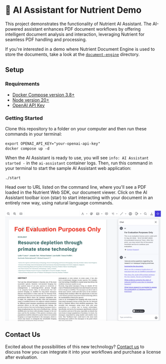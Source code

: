 # 🤖 AI Assistant for Nutrient Demo

This project demonstrates the functionality of Nutrient AI Assistant. The AI-powered assistant enhances PDF document workflows by offering intelligent document analysis and interaction, leveraging Nutrient for seamless PDF handling and processing.

If you're interested in a demo where Nutrient Document Engine is used to store the documents, take a look at the [`document-engine`](document-engine/README.md) directory.

## Setup

### Requirements

- [Docker Compose version 3.8+](https://docs.docker.com/compose/install/)
- [Node version 20+](https://nodejs.org/en)
- [OpenAI API Key](https://openai.com/api/)

### Getting Started

Clone this repository to a folder on your computer and then run these commands in your terminal:

```shell
export OPENAI_API_KEY="your-openai-api-key"
docker compose up -d
```

When the AI Assistant is ready to use, you will see `info: AI Assistant started -` in the `ai-assistant` container logs. Then, run this command in your terminal to start the sample AI Assistant web application:

```shell
./start
```

Head over to URL listed on the command line, where you'll see a PDF loaded in the Nutrient Web SDK, our document viewer. Click on the AI Assistant toolbar icon (star) to start interacting with your document in an entirely new way, using natural language commands.

![Screenshot-of-Nutrient-AI-Assistant](assets/AI-Assistant-overview.png)

## Contact Us

Excited about the possibilities of this new technology? [Contact us](https://www.nutrient.io/contact-sales) to discuss how you can integrate it into your workflows and purchase a license after evaluation.
